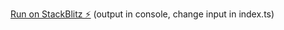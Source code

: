 [Run on StackBlitz ⚡️](https://stackblitz.com/edit/typescript-an7tkh)
(output in console, change input in index.ts)
